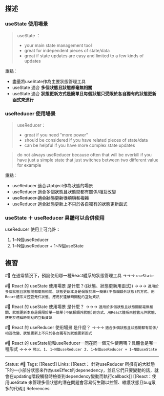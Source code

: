 ## 描述


### useState 使用場景

> useState ：
> - your main state management tool
> - great for independent pieces of state/data
> - great if state updates are easy and limited to a few kinds of updates

重點：
- 盡量將useState作為主要狀態管理工具
- useState 適合 **多個狀態且狀態都毫無相關**
- useState 適合 **狀態更新方式是簡單且每個狀態只受限於各自獨有的狀態更新函式來進行**

### useReducer 使用場景

> useReducer：
> - great if you need "more power"
> - should be considered if you have related pieces of state/data
> - can be helpful if you have more complex state updates

> do not always useReducer because often that will be overkill
> if you have just a simple state that just switches between two different value for example

重點：
- useReducer 適合以object作為狀態的場景
- useReducer 適合多個狀態且狀態間都有關係/相互改變
- ~~useReducer 適合狀態更新很煩瑣和複雜~~
- useReducer 適合狀態更新上不只於各自獨有的狀態更新函式


### useState ＋ useReducer 具體可以合併使用

useReducer 使用上可允許：
1. 1~N個useReducer
2. 1~N個useReducer + 1~N個useState

## 複習

#🧠 在通常情況下，預設使用哪一種React體系的狀態管理工具 ->->-> `useState`
<!--SR:!2023-07-21,189,250-->

#🧠 React 的 useState 使用場景 是什麼？((狀態、狀態更新用函式)) ->->-> `適用於多個狀態且狀態間都毫無相關、狀態更新本身是侷限於單一簡單(不依賴額外狀態)的方式、用React體系來控管元件狀態、應用於連續時間點的互動資訊`
<!--SR:!2023-04-22,129,250-->


#🧠 React 的 useState 使用場景 是什麼？ ->->-> `適用於多個狀態且狀態間都毫無相關、狀態更新本身是侷限於單一簡單(不依賴額外狀態)的方式、用React體系來控管元件狀態、應用於連續時間點的互動資訊`
<!--SR:!2023-05-07,20,190-->




#🧠 React 的 useReducer 使用場景 是什麼？ ->->-> `適合多個狀態且狀態間都有關係/相互改變、狀態更新上不只於各自獨有的狀態更新函式`
<!--SR:!2023-07-26,194,250-->

#🧠 React 的 useState能和useReducer一同在同一個元件使用嗎？具體會是哪一種形式 ->->-> `可以，1. 1~N個useReducer 2. 1~N個useReducer + 1~N個useState`
<!--SR:!2023-07-10,183,250-->

---
Status: #🌱 
Tags:
[[React]]
Links:
[[React： 針對useReducer 所擁有的大狀態下的一小部分狀態來作為useEffect的depenedency，並且它們只要變動的話，就會在updating階段觸發時檢查到dependency變動而執行callback]]
[[React：使用useState 來管理多個狀態的潛在問題會容易衍生難以控管、維護狀態且bug眾多的代碼]]
References: